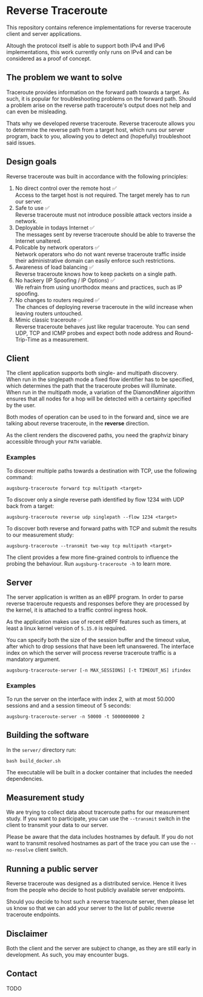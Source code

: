 # Reverse Traceroute
This repository contains reference implementations for reverse traceroute client and server applications.  

Altough the protocol itself is able to support both IPv4 and IPv6 implementations,
this work currently only runs on IPv4 and can be considered as a proof of concept.

## The problem we want to solve
Traceroute provides information on the forward path towards a target.
As such, it is popular for troubleshooting problems on the forward path.
Should a problem arise on the reverse path traceroute's output does not help
and can even be misleading.  

Thats why we developed reverse traceroute.
Reverse traceroute allows you to determine the reverse path from a target host,
which runs our server program, back to you,
allowing you to detect and (hopefully) troubleshoot said issues.

## Design goals
Reverse traceroute was built in accordance with the following principles:

1. No direct control over the remote host ✅  
    Access to the target host is not required. The target merely has to run our server.
2. Safe to use ✅  
    Reverse traceroute must not introduce possible attack vectors inside a network.
3. Deployable in todays Internet ✅  
    The messages sent by reverse traceroute should be able to traverse the Internet unaltered.
4. Policable by network operators ✅  
    Network operators who do not want reverse traceroute traffic inside their administrative domain
    can easily enforce such restrictions.
5. Awareness of load balancing ✅  
    Reverse traceroute knows how to keep packets on a single path.
6. No hackery (IP Spoofing / IP Options) ✅  
    We refrain from using unorthodox means and practices, such as IP spoofing.
7. No changes to routers required ✅  
    The chances of deploying reverse traceroute in the wild increase when leaving routers untouched.
8. Mimic classic traceroute ✅  
    Reverse traceroute behaves just like regular traceroute. You can send UDP, TCP and ICMP probes
    and expect both node address and Round-Trip-Time as a measurement.

## Client
The client application supports both single- and multipath discovery.  
When run in the singlepath mode a fixed flow identifier has to be specified, which
determines the path that the traceroute probes will illuminate.  
When run in the multipath mode, a variation of the DiamondMiner algorithm ensures
that all nodes for a hop will be detected with a certainty specified by the user.

Both modes of operation can be used to in the forward and, since we are talking about reverse traceroute,
in the **reverse** direction.

As the client renders the discovered paths, you need the graphviz binary accessible through your
`PATH` variable.

### Examples
To discover multiple paths towards a destination with TCP, use the following command:
```
augsburg-traceroute forward tcp multipath <target>
```

To discover only a single reverse path identified by flow 1234 with UDP back from a target:
```
augsburg-traceroute reverse udp singlepath --flow 1234 <target>
```

To discover both reverse and forward paths with TCP and submit the results to our measurement study:
```
augsburg-traceroute --transmit two-way tcp multipath <target>
```

The client provides a few more fine-grained controls to influence the probing the behaviour.
Run `augsburg-traceroute -h` to learn more.

## Server
The server application is written as an eBPF program.
In order to parse reverse traceroute requests and responses before they
are processed by the kernel, it is attached to a traffic control ingress hook.

As the application makes use of recent eBPF features such as timers,
at least a linux kernel version of `5.15.0` is required.

You can specify both the size of the session buffer and the timeout value,
after which to drop sessions that have been left unanswered.
The interface index on which the server will process reverse traceroute traffic
is a mandatory argument.

```
augsburg-traceroute-server [-n MAX_SESSIONS] [-t TIMEOUT_NS] ifindex
```

### Examples
To run the server on the interface with index 2, with at most 50.000 sessions and
and a session timeout of 5 seconds:

```
augsburg-traceroute-server -n 50000 -t 5000000000 2
```

## Building the software
In the `server/` directory run:
```
bash build_docker.sh
```
The executable will be built in a docker container that includes
the needed dependencies.

## Measurement study
We are trying to collect data about traceroute paths for our measurement study.
If you want to participate, you can use the `--transmit` switch in the client
to transmit your data to our server.  

Please be aware that the data includes hostnames by default.
If you do not want to transmit resolved hostnames as part of the trace
you can use the `--no-resolve` client switch.

## Running a public server
Reverse traceroute was designed as a distributed service.
Hence it lives from the people who decide to host publicly available server endpoints.

Should you decide to host such a reverse traceroute server,
then please let us know so that we can add your server to the list of public reverse traceroute endpoints.

## Disclaimer
Both the client and the server are subject to change, as they are still early in development.
As such, you may encounter bugs.

## Contact
TODO
